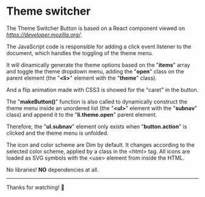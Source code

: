# Theme switcher 

The Theme Switcher Button is based on a React component viewed on *https://developer.mozilla.org/*.

The JavaScript code is responsible for adding a click event listener to the document, which handles the toggling of the theme menu.

It will dinamically generate the theme options based on the "**items**" array and toggle the theme dropdown menu, adding the "**open**" class on the parent element (the "**&lt;li>**" element with the "**theme**" class).

And a flip animation made with CSS3 is showed for the "caret" in the button.

The "**makeButton()**" function is also called to dynamically construct the theme menu inside an unordered list (the "**&lt;ul>**" element with the "**subnav**" class) and append it to the "**li.theme.open**" parent element.

Therefore, the "**ul.subnav**" element only exists when "**button.action**" is clicked and the theme menu is unfolded.

The icon and color scheme are Dim by default. It changes according to the selected color scheme, applied by a class in the &lt;html&gt; tag. All icons are loaded as SVG symbols with the &lt;use&gt; element from inside the HTML.

No libraries! **NO** dependencies at all.

---
Thanks for watching! 👏
